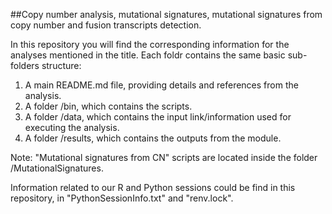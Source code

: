 ##Copy number analysis, mutational signatures, mutational signatures from copy number and fusion transcripts detection.

In this repository you will find the corresponding information for the analyses mentioned in the title. Each foldr contains the same basic sub-folders structure:

1. A main README.md file, providing details and references from the analysis.
2. A folder /bin, which contains the scripts.
3. A folder /data, which contains the input link/information used for executing the analysis.   
4. A folder /results, which contains the outputs from the module. 

Note: "Mutational signatures from CN" scripts are located inside the folder /MutationalSignatures.

Information related to our R and Python sessions could be find in this repository, in "PythonSessionInfo.txt" and "renv.lock". 
